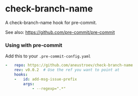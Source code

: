 check-branch-name
=========================

A check-branch-name hook for pre-commit.

See also: https://github.com/pre-commit/pre-commit


### Using with pre-commit

Add this to your `.pre-commit-config.yaml`

```yaml
-   repo: https://github.com/aneustroev/check-branch-name
    rev: v0.0.2  # Use the ref you want to point at
    hooks:
    -   id: add-msg-issue-prefix
        args:
            - --regexp=".*"
```
